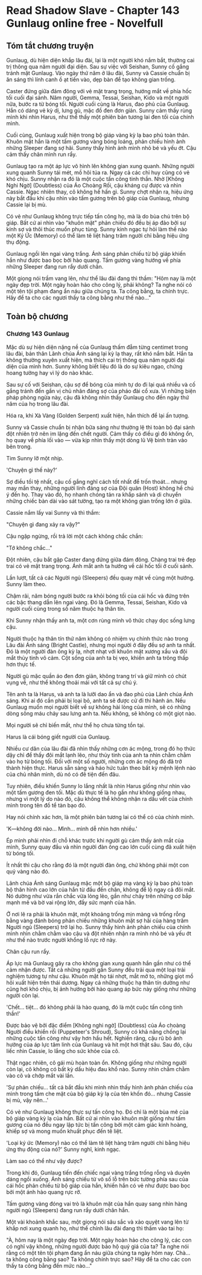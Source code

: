 # Read Shadow Slave - Chapter 143 Gunlaug online free - Novelfull

## Tóm tắt chương truyện

Gunlaug, dù hiện diện khắp lâu đài, lại là một người khó nắm bắt, thường cai trị thông qua năm người đại diện. Sau sự việc với Seishan, Sunny cố gắng tránh mặt Gunlaug. Vào ngày thứ năm ở lâu đài, Sunny và Cassie chuẩn bị ăn sáng thì lính canh ồ ạt tiến vào, dẹp bàn để tạo không gian trống.

Caster đứng giữa đám đông với vẻ mặt trang trọng, hướng mắt về phía hốc tối cuối đại sảnh. Năm người, Gemma, Tessai, Seishan, Kido và một người nữa, bước ra từ bóng tối. Người cuối cùng là Harus, đao phủ của Gunlaug. Hắn có dáng vẻ kỳ dị, lưng gù, mặc đồ đen đơn giản. Sunny cảm thấy rùng mình khi nhìn Harus, như thể thấy một phiên bản tương lai đen tối của chính mình.

Cuối cùng, Gunlaug xuất hiện trong bộ giáp vàng kỳ lạ bao phủ toàn thân. Khuôn mặt hắn là một tấm gương vàng bóng loáng, phản chiếu hình ảnh những Sleeper đang sợ hãi. Sunny thấy hình ảnh mình nhỏ bé và yếu ớt. Cậu cảm thấy chân mình run rẩy.

Gunlaug tạo ra một áp lực vô hình lên không gian xung quanh. Những người xung quanh Sunny tái mét, mồ hôi túa ra. Ngay cả các chỉ huy cũng có vẻ khó chịu. Sunny nhận ra đó là một cuộc tấn công tinh thần. Nhờ [Không Nghi Ngờ] (Doubtless) của Áo Choàng Rối, cậu kháng cự được và nhìn Cassie. Ngạc nhiên thay, cô không hề hấn gì. Sunny chợt nhận ra, hiệu ứng này bắt đầu khi cậu nhìn vào tấm gương trên bộ giáp của Gunlaug, nhưng Cassie lại bị mù.

Có vẻ như Gunlaug không trực tiếp tấn công họ, mà là do bùa chú trên bộ giáp. Bất cứ ai nhìn vào "khuôn mặt" phản chiếu đó đều bị áp đảo bởi sự kính sợ và thôi thúc muốn phục tùng. Sunny kinh ngạc tự hỏi làm thế nào một Ký Ức (Memory) có thể làm tê liệt hàng trăm người chỉ bằng hiệu ứng thụ động.

Gunlaug ngồi lên ngai vàng trắng. Ánh sáng phản chiếu từ bộ giáp khiến hắn như được bao bọc bởi hào quang. Tấm gương vàng hướng về phía những Sleeper đang run rẩy dưới chân.

Một giọng nói trầm vang lên, như thể lâu đài đang thì thầm: "Hôm nay là một ngày đẹp trời. Một ngày hoàn hảo cho công lý, phải không? Ta nghe nói có một tên tội phạm đang ẩn náu giữa chúng ta. Ta công bằng, ta chính trực. Hãy để ta cho các ngươi thấy ta công bằng như thế nào..."

## Toàn bộ chương

### Chương 143 Gunlaug

Mặc dù sự hiện diện nặng nề của Gunlaug thấm đẫm từng centimet trong lâu đài, bản thân Lãnh chúa Ánh sáng lại kỳ lạ thay, rất khó nắm bắt. Hắn ta không thường xuyên xuất hiện, mà thích cai trị thông qua năm người đại diện của mình hơn. Sunny không biết liệu đó là do sự kiêu ngạo, chứng hoang tưởng hay vì lý do nào khác.

Sau sự cố với Seishan, cậu sợ để bóng của mình tự do đi lại quá nhiều và cố gắng tránh đến gần vị chủ nhân đáng sợ của pháo đài cổ xưa. Vì những biện pháp phòng ngừa này, cậu đã không nhìn thấy Gunlaug cho đến ngày thứ năm của họ trong lâu đài.

Hóa ra, khi Xà Vàng (Golden Serpent) xuất hiện, hắn thích để lại ấn tượng.

Sunny và Cassie chuẩn bị nhận bữa sáng như thường lệ thì toàn bộ đại sảnh đột nhiên trở nên im lặng đến chết người. Cảm thấy có điều gì đó không ổn, họ quay về phía lối vào — vừa kịp nhìn thấy một dòng lũ Vệ binh tràn vào bên trong.

Tim Sunny lỡ một nhịp.

'Chuyện gì thế này?'

Sợ điều tồi tệ nhất, cậu cố gắng nghĩ cách tốt nhất để trốn thoát… nhưng may mắn thay, những người lính đáng sợ của Đội quân (Host) không hề chú ý đến họ. Thay vào đó, họ nhanh chóng tản ra khắp sảnh và di chuyển những chiếc bàn dài vào sát tường, tạo ra một không gian trống lớn ở giữa.

Cassie nắm lấy vai Sunny và thì thầm:

"Chuyện gì đang xảy ra vậy?"

Cậu ngập ngừng, rồi trả lời một cách không chắc chắn:

"Tớ không chắc…"

Đột nhiên, cậu bắt gặp Caster đang đứng giữa đám đông. Chàng trai trẻ đẹp trai có vẻ mặt trang trọng. Ánh mắt anh ta hướng về cái hốc tối ở cuối sảnh.

Lần lượt, tất cả các Người ngủ (Sleepers) đều quay mặt về cùng một hướng. Sunny làm theo.

Chậm rãi, năm bóng người bước ra khỏi bóng tối của cái hốc và đứng trên các bậc thang dẫn lên ngai vàng. Đó là Gemma, Tessai, Seishan, Kido và người cuối cùng trong số năm thuộc hạ thân tín.

Khi Sunny nhận thấy anh ta, một cơn rùng mình vô thức chạy dọc sống lưng cậu.

Người thuộc hạ thân tín thứ năm không có nhiệm vụ chính thức nào trong Lâu đài Ánh sáng (Bright Castle), nhưng mọi người ở đây đều sợ anh ta nhất. Đó là một người đàn ông kỳ lạ, nhợt nhạt với khuôn mặt xương xẩu và đôi mắt thủy tinh vô cảm. Cột sống của anh ta bị vẹo, khiến anh ta trông thấp hơn thực tế.

Người gù mặc quần áo đen đơn giản, không trang trí và giữ mình có chút vụng về, như thể không thoải mái với tất cả sự chú ý.

Tên anh ta là Harus, và anh ta là lưỡi dao ẩn và đao phủ của Lãnh chúa Ánh sáng. Khi ai đó cần phải bị loại bỏ, anh ta sẽ được cử đi thi hành án. Nếu Gunlaug muốn mọi người biết về sự không hài lòng của mình, sẽ có những dòng sông máu chảy sau lưng anh ta. Nếu không, sẽ không có một giọt nào.

Mọi người sẽ chỉ biến mất, như thể họ chưa từng tồn tại.

Harus là cái bóng giết người của Gunlaug.

Nhiều cư dân của lâu đài đã nhìn thấy những cơn ác mộng, trong đó họ thức dậy chỉ để thấy đôi mắt lạnh lẽo, như thủy tinh của anh ta nhìn chằm chằm vào họ từ bóng tối. Đối với một số người, những cơn ác mộng đó đã trở thành hiện thực. Harus sẵn sàng và háo hức tuân theo bất kỳ mệnh lệnh nào của chủ nhân mình, dù nó có đê tiện đến đâu.

Tuy nhiên, điều khiến Sunny lo lắng nhất là nhìn Harus giống như nhìn vào một tấm gương đen tối. Mặc dù thực tế là họ gần như không giống nhau, nhưng vì một lý do nào đó, cậu không thể không nhận ra dấu vết của chính mình trong tên đồ tể tàn bạo đó.

Hay nói chính xác hơn, là một phiên bản tương lai có thể có của chính mình.

'K—không đời nào… Mình… mình dễ nhìn hơn nhiều.'

Ép mình phải nhìn đi chỗ khác trước khi người gù cảm thấy ánh mắt của mình, Sunny quay đầu và nhìn người đàn ông cao lớn cuối cùng đã xuất hiện từ bóng tối.

Ít nhất thì cậu cho rằng đó là một người đàn ông, chứ không phải một con quỷ vàng nào đó.

Lãnh chúa Ánh sáng Gunlaug mặc một bộ giáp mạ vàng kỳ lạ bao phủ toàn bộ thân hình cao lớn của hắn từ đầu đến chân, không để lộ ngay cả đôi mắt. Nó dường như vừa rắn chắc vừa lỏng lẻo, gần như chảy trên những cơ bắp mạnh mẽ và bờ vai rộng lớn, đầy sức mạnh của hắn.

Ở nơi lẽ ra phải là khuôn mặt, một khoảng trống mịn màng và trống rỗng bằng vàng đánh bóng phản chiếu những khuôn mặt sợ hãi của hàng trăm Người ngủ (Sleepers) trở lại họ. Sunny thấy hình ảnh phản chiếu của chính mình nhìn chằm chằm vào cậu và đột nhiên nhận ra mình nhỏ bé và yếu ớt như thế nào trước người khổng lồ rực rỡ này.

Chân cậu run rẩy.

Áp lực mà Gunlaug gây ra cho không gian xung quanh hắn gần như có thể cảm nhận được. Tất cả những người gần Sunny đều trải qua một loại trải nghiệm tương tự như cậu. Khuôn mặt họ tái nhợt, mắt mở to, những giọt mồ hôi xuất hiện trên thái dương. Ngay cả những thuộc hạ thân tín dường như cũng hơi khó chịu, bị ảnh hưởng bởi hào quang áp bức này giống như những người còn lại.

'Chết… tiệt… đó không phải là hào quang, đó là một cuộc tấn công tinh thần!'

Được bảo vệ bởi đặc điểm [Không nghi ngờ] (Doubtless) của Áo choàng Người điều khiển rối (Puppeteer's Shroud), Sunny có khả năng chống lại những cuộc tấn công như vậy hơn hầu hết. Nghiến răng, cậu rũ bỏ ảnh hưởng của áp lực tâm linh của Gunlaug và hít một hơi thật sâu. Sau đó, cậu liếc nhìn Cassie, lo lắng cho sức khỏe của cô.

Thật ngạc nhiên, cô gái mù hoàn toàn ổn. Không giống như những người còn lại, cô không có bất kỳ dấu hiệu đau khổ nào. Sunny nhìn chằm chằm vào cô và chớp mắt vài lần.

'Sự phản chiếu… tất cả bắt đầu khi mình nhìn thấy hình ảnh phản chiếu của mình trong tấm che mặt của bộ giáp kỳ lạ của tên khốn đó… nhưng Cassie bị mù, vậy nên…'

Có vẻ như Gunlaug không thực sự tấn công họ. Đó chỉ là một bùa mê của bộ giáp vàng kỳ lạ của hắn. Bất cứ ai nhìn vào khuôn mặt giống như tấm gương của nó đều ngay lập tức bị tấn công bởi một cảm giác kinh hoàng, khiếp sợ và mong muốn khuất phục đến tê liệt.

'Loại ký ức (Memory) nào có thể làm tê liệt hàng trăm người chỉ bằng hiệu ứng thụ động của nó?' Sunny nghĩ, kinh ngạc.

Làm sao có thể như vậy được?

Trong khi đó, Gunlaug tiến đến chiếc ngai vàng trắng trống rỗng và duyên dáng ngồi xuống. Ánh sáng chiếu từ vô số lỗ trên bức tường phía sau của cái hốc phản chiếu từ bộ giáp của hắn, khiến hắn có vẻ như được bao bọc bởi một ánh hào quang rực rỡ.

Tấm gương vàng đóng vai trò là khuôn mặt của hắn quay sang nhìn hàng người ngủ (Sleepers) đang run rẩy dưới chân hắn.

Một vài khoảnh khắc sau, một giọng nói sâu sắc và xảo quyệt vang lên từ khắp nơi xung quanh họ, như thể chính lâu đài đang thì thầm vào tai họ:

"À, hôm nay là một ngày đẹp trời. Một ngày hoàn hảo cho công lý, các con có nghĩ vậy không, những người được bảo hộ quý giá của ta? Ta nghe nói rằng có một tên tội phạm đang ẩn náu giữa chúng ta ngày hôm nay. Chà… ta không công bằng sao? Ta không chính trực sao? Hãy để ta cho các con thấy ta công bằng đến mức nào…"